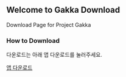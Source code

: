 ## Welcome to Gakka Download

Download Page for Project Gakka


### How to Download

다운로드는 아래 앱 다운로드를 눌러주세요.

[앱 다운로드](https://ktgis.github.io/gakka/download/gakka_android.apk)
